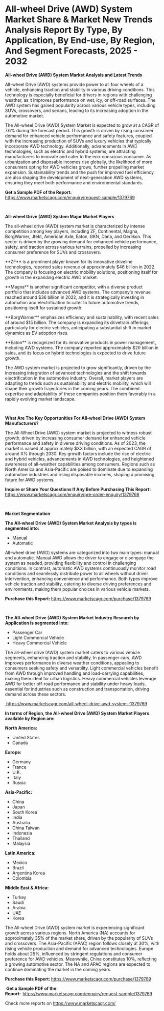 <p><h1>All-wheel Drive (AWD) System Market Share & Market New Trends Analysis Report By Type, By Application, By End-use, By Region, And Segment Forecasts, 2025 - 2032</h1></p><p><strong>All-wheel Drive (AWD) System Market Analysis and Latest Trends</strong></p>
<p><p>All-wheel Drive (AWD) systems provide power to all four wheels of a vehicle, enhancing traction and stability in various driving conditions. This technology is especially beneficial for drivers in regions with challenging weather, as it improves performance on wet, icy, or off-road surfaces. The AWD system has gained popularity across various vehicle types, including SUVs, crossovers, and sedans, leading to its increasing adoption in the automotive market.</p><p>The All-wheel Drive (AWD) System Market is expected to grow at a CAGR of 7.6% during the forecast period. This growth is driven by rising consumer demand for enhanced vehicle performance and safety features, coupled with the increasing production of SUVs and luxury vehicles that typically incorporate AWD technology. Additionally, advancements in AWD technologies, such as electric and hybrid systems, are attracting manufacturers to innovate and cater to the eco-conscious consumer. As urbanization and disposable incomes rise globally, the likelihood of more consumers opting for AWD vehicles grows, further propelling market expansion. Sustainability trends and the push for improved fuel efficiency are also shaping the development of next-generation AWD systems, ensuring they meet both performance and environmental standards.</p></p>
<p><strong>Get a Sample PDF of the Report:&nbsp;</strong> <a href="https://www.marketscagr.com/enquiry/request-sample/1379769?utm_campaign=3127&utm_medium=2&utm_source=Github&utm_content=ia&utm_term=30032025&utm_id=all-wheel-drive-awd-system">https://www.marketscagr.com/enquiry/request-sample/1379769</a></p>
<p>&nbsp;</p>
<p><strong>All-wheel Drive (AWD) System Major Market Players</strong></p>
<p><p>The all-wheel drive (AWD) system market is characterized by intense competition among key players, including ZF, Continental, Magna, BorgWarner, Jtekt, American Axle, Eaton, GKN, Dana, and Oerlikon. This sector is driven by the growing demand for enhanced vehicle performance, safety, and traction across various terrains, propelled by increasing consumer preference for SUVs and crossovers.</p><p>**ZF** is a prominent player known for its innovative driveline technologies, reported sales revenue of approximately $46 billion in 2022. The company is focusing on electric mobility solutions, positioning itself for growth in the expanding electric AWD market.</p><p>**Magna** is another significant competitor, with a diverse product portfolio that includes advanced AWD systems. The company's revenue reached around $36 billion in 2022, and it is strategically investing in automation and electrification to cater to future automotive trends, positioning itself for sustained growth.</p><p>**BorgWarner** emphasizes efficiency and sustainability, with recent sales of around $15 billion. The company is expanding its drivetrain offerings, particularly for electric vehicles, anticipating a substantial shift in market dynamics as EV adoption rises.</p><p>**Eaton** is recognized for its innovative products in power management, including AWD systems. The company reported approximately $20 billion in sales, and its focus on hybrid technologies is expected to drive future growth.</p><p>The AWD system market is projected to grow significantly, driven by the increasing integration of advanced technologies and the shift towards electrification in the automotive industry. Overall, market players are adapting to trends such as sustainability and electric mobility, which will shape their growth trajectories in the coming years. The combined expertise and adaptability of these companies position them favorably in a rapidly evolving market landscape.</p></p>
<p>&nbsp;</p>
<p><strong>What Are The Key Opportunities For All-wheel Drive (AWD) System Manufacturers?</strong></p>
<p><p>The All-Wheel Drive (AWD) system market is projected to witness robust growth, driven by increasing consumer demand for enhanced vehicle performance and safety in diverse driving conditions. As of 2023, the market is valued at approximately $XX billion, with an expected CAGR of around X% through 2030. Key growth factors include the rise of electric and hybrid vehicles, advancements in AWD technologies, and heightened awareness of all-weather capabilities among consumers. Regions such as North America and Asia-Pacific are poised to dominate due to expanding automotive industries and rising disposable incomes, shaping a promising future for AWD systems.</p></p>
<p><strong>Inquire or Share Your Questions If Any Before Purchasing This Report:</strong> <a href="https://www.marketscagr.com/enquiry/pre-order-enquiry/1379769?utm_campaign=3127&utm_medium=2&utm_source=Github&utm_content=ia&utm_term=30032025&utm_id=all-wheel-drive-awd-system">https://www.marketscagr.com/enquiry/pre-order-enquiry/1379769</a></p>
<p>&nbsp;</p>
<p><strong>Market Segmentation</strong></p>
<p><strong>The All-wheel Drive (AWD) System Market Analysis by types is segmented into:</strong></p>
<p><ul><li>Manual</li><li>Automatic</li></ul></p>
<p><p>All-wheel drive (AWD) systems are categorized into two main types: manual and automatic. Manual AWD allows the driver to engage or disengage the system as needed, providing flexibility and control in challenging conditions. In contrast, automatic AWD systems continuously monitor road conditions and seamlessly distribute power to all wheels without driver intervention, enhancing convenience and performance. Both types improve vehicle traction and stability, catering to diverse driving preferences and environments, making them popular choices in various vehicle markets.</p></p>
<p><strong>Purchase this Report:&nbsp;</strong><a href="https://www.marketscagr.com/purchase/1379769?utm_campaign=3127&utm_medium=2&utm_source=Github&utm_content=ia&utm_term=30032025&utm_id=all-wheel-drive-awd-system">https://www.marketscagr.com/purchase/1379769</a></p>
<p>&nbsp;</p>
<p><strong>The All-wheel Drive (AWD) System Market Industry Research by Application is segmented into:</strong></p>
<p><ul><li>Passenger Car</li><li>Light Commercial Vehicle</li><li>Heavy Commercial Vehicle</li></ul></p>
<p><p>The all-wheel drive (AWD) system market caters to various vehicle segments, enhancing traction and stability. In passenger cars, AWD improves performance in diverse weather conditions, appealing to consumers seeking safety and versatility. Light commercial vehicles benefit from AWD through improved handling and load-carrying capabilities, making them ideal for urban logistics. Heavy commercial vehicles leverage AWD for better off-road performance and stability under heavy loads, essential for industries such as construction and transportation, driving demand across these sectors.</p></p>
<p><a href="https://www.marketscagr.com/all-wheel-drive-awd-system-r1379769?utm_campaign=3127&utm_medium=2&utm_source=Github&utm_content=ia&utm_term=30032025&utm_id=all-wheel-drive-awd-system">&nbsp;https://www.marketscagr.com/all-wheel-drive-awd-system-r1379769</a></p>
<p><strong>In terms of Region, the All-wheel Drive (AWD) System Market Players available by Region are:</strong></p>
<p>
    <p> <strong> North America: </strong>
        <ul>
            <li>United States</li>
            <li>Canada</li>
        </ul>
        </p> 
    <p> <strong> Europe: </strong>
        <ul>
            <li>Germany</li>
            <li>France</li>
            <li>U.K.</li>
            <li>Italy</li>
            <li>Russia</li>
        </ul>
        </p> 
    <p> <strong> Asia-Pacific: </strong>
        <ul>
            <li>China</li>
            <li>Japan</li>
            <li>South Korea</li>
            <li>India</li>
            <li>Australia</li>
            <li>China Taiwan</li>
            <li>Indonesia</li>
            <li>Thailand</li>
            <li>Malaysia</li>
        </ul>
        </p> 
    <p> <strong> Latin America: </strong>
        <ul>
            <li>Mexico</li>
            <li>Brazil</li>
            <li>Argentina Korea</li>
            <li>Colombia</li>
        </ul>
        </p> 
    <p> <strong> Middle East & Africa: </strong>
        <ul>
            <li>Turkey</li>
            <li>Saudi</li>
            <li>Arabia</li>
            <li>UAE</li>
            <li>Korea</li>
        </ul>
    </p>
    </p>
<p><p>The All-wheel Drive (AWD) system market is experiencing significant growth across various regions. North America (NA) accounts for approximately 35% of the market share, driven by the popularity of SUVs and crossovers. The Asia-Pacific (APAC) region follows closely at 30%, with rising vehicle production and demand for advanced technologies. Europe holds about 25%, influenced by stringent regulations and consumer preference for AWD vehicles. Meanwhile, China constitutes 10%, reflecting a growing automotive sector. The NA and APAC regions are expected to continue dominating the market in the coming years.</p></p>
<p><strong>Purchase this Report: </strong><a href="https://www.marketscagr.com/purchase/1379769?utm_campaign=3127&utm_medium=2&utm_source=Github&utm_content=ia&utm_term=30032025&utm_id=all-wheel-drive-awd-system">https://www.marketscagr.com/purchase/1379769</a></p>
<p>&nbsp;<strong>Get a Sample PDF of the Report:&nbsp;&nbsp;</strong><a href="https://www.marketscagr.com/enquiry/request-sample/1379769?utm_campaign=3127&utm_medium=2&utm_source=Github&utm_content=ia&utm_term=30032025&utm_id=all-wheel-drive-awd-system">https://www.marketscagr.com/enquiry/request-sample/1379769</a></p>
<p><strong></strong></p>
<p>Check more reports on <a href="https://www.marketscagr.com/?utm_campaign=3127&utm_medium=2&utm_source=Github&utm_content=ia&utm_term=30032025&utm_id=all-wheel-drive-awd-system">https://www.marketscagr.com/</a></p>